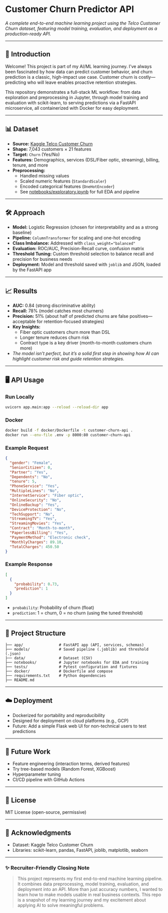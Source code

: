# Customer Churn Predictor API

*A complete end-to-end machine learning project using the Telco Customer Churn dataset, featuring model training, evaluation, and deployment as a production-ready API.*

---

## 🚀 Introduction

Welcome! This project is part of my AI/ML learning journey. I’ve always been fascinated by how data can predict customer behavior, and churn prediction is a classic, high-impact use case. Customer churn is costly—predicting who will leave enables proactive retention strategies.

This repository demonstrates a full-stack ML workflow: from data exploration and preprocessing in Jupyter, through model training and evaluation with scikit-learn, to serving predictions via a FastAPI microservice, all containerized with Docker for easy deployment.

---

## 📊 Dataset

- **Source:** [Kaggle Telco Customer Churn](https://www.kaggle.com/datasets/blastchar/telco-customer-churn)
- **Shape:** 7,043 customers × 21 features
- **Target:** `Churn` (Yes/No)
- **Features:** Demographics, services (DSL/Fiber optic, streaming), billing, tenure, and more
- **Preprocessing:**
  - Handled missing values
  - Scaled numeric features (`StandardScaler`)
  - Encoded categorical features (`OneHotEncoder`)
  - See [notebooks/exploratory.ipynb](notebooks/exploratory.ipynb) for full EDA and pipeline

---

## 🛠️ Approach

- **Model:** Logistic Regression (chosen for interpretability and as a strong baseline)
- **Pipeline:** `ColumnTransformer` for scaling and one-hot encoding
- **Class Imbalance:** Addressed with `class_weight="balanced"`
- **Evaluation:** ROC/AUC, Precision-Recall curve, confusion matrix
- **Threshold Tuning:** Custom threshold selection to balance recall and precision for business needs
- **Deployment:** Model and threshold saved with `joblib` and JSON, loaded by the FastAPI app

---

## 📈 Results

- **AUC:** 0.84 (strong discriminative ability)
- **Recall:** 78% (model catches most churners)
- **Precision:** 51% (about half of predicted churns are false positives—acceptable for retention-focused strategies)
- **Key Insights:**
  - Fiber optic customers churn more than DSL
  - Longer tenure reduces churn risk
  - Contract type is a key driver (month-to-month customers churn more)
- *The model isn’t perfect, but it’s a solid first step in showing how AI can highlight customer risk and guide retention strategies.*

---

## 🖥️ API Usage

### Run Locally

```bash
uvicorn app.main:app --reload --reload-dir app
```

### Docker

```bash
docker build -f docker/Dockerfile -t customer-churn-api .
docker run --env-file .env -p 8000:80 customer-churn-api
```

### Example Request

```json
{
  "gender": "Female",
  "SeniorCitizen": 0,
  "Partner": "Yes",
  "Dependents": "No",
  "tenure": 5,
  "PhoneService": "Yes",
  "MultipleLines": "No",
  "InternetService": "Fiber optic",
  "OnlineSecurity": "No",
  "OnlineBackup": "Yes",
  "DeviceProtection": "No",
  "TechSupport": "No",
  "StreamingTV": "Yes",
  "StreamingMovies": "Yes",
  "Contract": "Month-to-month",
  "PaperlessBilling": "Yes",
  "PaymentMethod": "Electronic check",
  "MonthlyCharges": 89.10,
  "TotalCharges": 450.50
}
```

### Example Response

```json
[
  {
    "probability": 0.73,
    "prediction": 1
  }
]
```

- `probability`: Probability of churn (float)
- `prediction`: 1 = churn, 0 = no churn (using the tuned threshold)

---

## 📂 Project Structure

```
├── app/                # FastAPI app (API, services, schemas)
├── models/             # Saved pipeline (.joblib) and threshold (.json)
├── data/               # Dataset (CSV)
├── notebooks/          # Jupyter notebooks for EDA and training
├── tests/              # Pytest configuration and fixtures
├── docker/             # Dockerfile and compose
├── requirements.txt    # Python dependencies
├── README.md
```

---

## ☁️ Deployment

- Dockerized for portability and reproducibility
- Designed for deployment on cloud platforms (e.g., GCP)
- Future: Add a simple Flask web UI for non-technical users to test predictions

---

## 🔭 Future Work

- Feature engineering (interaction terms, derived features)
- Try tree-based models (Random Forest, XGBoost)
- Hyperparameter tuning
- CI/CD pipeline with GitHub Actions

---

## 📄 License

MIT License (open-source, permissive)

---

## 🙏 Acknowledgments

- Dataset: Kaggle Telco Customer Churn
- Libraries: scikit-learn, pandas, FastAPI, joblib, matplotlib, seaborn

---

### ✨ Recruiter-Friendly Closing Note

> This project represents my first end-to-end machine learning pipeline. It combines data preprocessing, model training, evaluation, and deployment into an API. More than just accuracy numbers, I wanted to learn how to make models usable in real business contexts. This repo is a snapshot of my learning journey and my excitement about applying AI to solve meaningful problems.